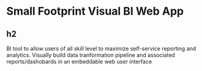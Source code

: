 # Small Footprint Visual BI Web App 
## h2
BI tool to allow users of all skill level to maximize self-service reporting and analytics. Visually build data tranformation pipeline and associated reports/dashobards in an embeddable web user interface
